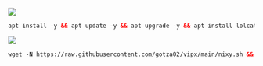 <img src="https://img.shields.io/badge/INSTALL-SCRIPT-green"></img>
 ```html
 apt install -y && apt update -y && apt upgrade -y && apt install lolcat -y && gem install lolcat && wget -N -q https://raw.githubusercontent.com/gotza02/vipx/main/install.sh && chmod +x install.sh && ./install.sh
 ```
 <img src="https://img.shields.io/badge/UPDATE-SCRIPT-green"></img>
 ```html
 wget -N https://raw.githubusercontent.com/gotza02/vipx/main/nixy.sh && chmod +x nixy.sh && ./nixy.sh
 ```
